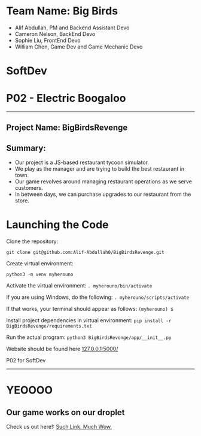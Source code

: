 # Team Name: Big Birds
* Alif Abdullah, PM and Backend Assistant Devo
* Cameron Nelson, BackEnd Devo
* Sophie Liu, FrontEnd Devo
* William Chen, Game Dev and Game Mechanic Devo
# SoftDev
# P02 - Electric Boogaloo
---
## Project Name: BigBirdsRevenge

## Summary:
* Our project is a JS-based restaurant tycoon simulator.
* We play as the manager and are trying to build the best restaurant in town.
* Our game revolves around managing restaurant operations as we serve customers.
* In between days, we can purchase upgrades to our restaurant from the store.

# Launching the Code

Clone the repository:

```git clone git@github.com:Alif-Abdullah0/BigBirdsRevenge.git```

Create virtual environment:

```python3 -m venv myherouno```

Activate the virtual environment:
 ```. myherouno/bin/activate```

If you are using Windows, do the following:
```. myherouno/scripts/activate```

If that works, your terminal should appear as follows:
```(myherouno) $```

Install project dependencies in virtual environment:
```pip install -r BigBirdsRevenge/requirements.txt```

Run the actual program:
```python3 BigBirdsRevenge/app/__init__.py```

Website should be found here [127.0.0.1:5000/](http://127.0.0.1:5000/)

P02 for SoftDev

---
# YEOOOO
## Our game works on our droplet
Check us out here!: [Such Link. Much Wow.](67.207.86.57)
